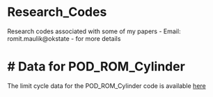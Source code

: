 # Research_Codes
Research codes associated with some of my papers - Email: romit.maulik@okstate - for more details

# # Data for POD_ROM_Cylinder
The limit cycle data for the POD_ROM_Cylinder code is available [here](https://drive.google.com/open?id=1Nmkz0XZ0sBnWg3qWFoClSY7GZuew6Ac4)
